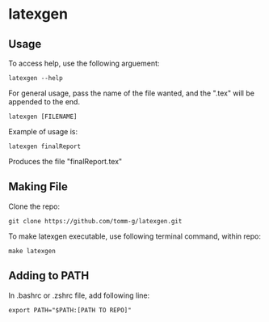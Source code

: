 # latexgen

## Usage

To access help, use the following arguement:
```
latexgen --help
```

For general usage, pass the name of the file wanted, and the ".tex" will be appended to the end.
```
latexgen [FILENAME]
```

Example of usage is:
```
latexgen finalReport
```
Produces the file "finalReport.tex"

## Making File

Clone the repo:
```
git clone https://github.com/tomm-g/latexgen.git
```

To make latexgen executable, use following terminal command, within repo:
```
make latexgen
```

## Adding to PATH

In .bashrc or .zshrc file, add following line:
```
export PATH="$PATH:[PATH TO REPO]"
```


